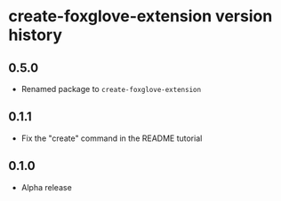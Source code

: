 # create-foxglove-extension version history

## 0.5.0

- Renamed package to `create-foxglove-extension`

## 0.1.1

- Fix the "create" command in the README tutorial

## 0.1.0

- Alpha release
